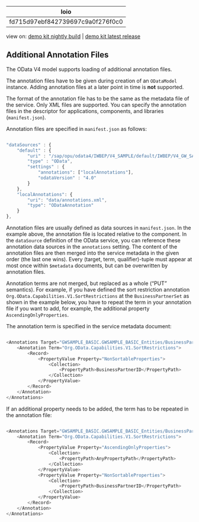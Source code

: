 <!-- loiofd715d97ebf842739697c9a0f276f0c0 -->

| loio |
| -----|
| fd715d97ebf842739697c9a0f276f0c0 |

<div id="loio">

view on: [demo kit nightly build](https://openui5nightly.hana.ondemand.com/#/topic/fd715d97ebf842739697c9a0f276f0c0) | [demo kit latest release](https://openui5.hana.ondemand.com/#/topic/fd715d97ebf842739697c9a0f276f0c0)</div>

## Additional Annotation Files

The OData V4 model supports loading of additional annotation files.

The annotation files have to be given during creation of an `ODataModel` instance. Adding annotation files at a later point in time is **not** supported.

The format of the annotation file has to be the same as the metadata file of the service. Only XML files are supported. You can specify the annotation files in the descriptor for applications, components, and libraries \(`manifest.json`\).

Annotation files are specified in `manifest.json` as follows:

``` js

"dataSources" : {
    "default" : {
        "uri" : "/sap/opu/odata4/IWBEP/V4_SAMPLE/default/IWBEP/V4_GW_SAMPLE_BASIC/0001/",
        "type" : "OData",
        "settings" : {
            "annotations": ["localAnnotations"],
            "odataVersion" : "4.0"
        }
    },
    "localAnnotations": {
        "uri": "data/annotations.xml",
        "type": "ODataAnnotation"
    }
},
```

Annotation files are usually defined as data sources in `manifest.json`. In the example above, the annotation file is located relative to the component. In the `dataSource` definition of the OData service, you can reference these annotation data sources in the `annotations` setting. The content of the annotation files are then merged into the service metadata in the given order \(the last one wins\). Every \(target, term, qualifier\)-tuple must appear at most once within `$metadata` documents, but can be overwritten by annotation files.

Annotation terms are not merged, but replaced as a whole \(“PUT” semantics\). For example, if you have defined the sort restriction annotation `Org.OData.Capabilities.V1.SortRestrictions` at the `BusinessPartnerSet` as shown in the example below, you have to repeat the term in your annotation file if you want to add, for example, the additional property `AscendingOnlyProperties`.

The annotation term is specified in the service metadata document:

``` js

<Annotations Target="GWSAMPLE_BASIC.GWSAMPLE_BASIC_Entities/BusinessPartnerSet">
    <Annotation Term="Org.OData.Capabilities.V1.SortRestrictions">
        <Record>
            <PropertyValue Property="NonSortableProperties">
                <Collection>
                    <PropertyPath>BusinessPartnerID</PropertyPath>
                </Collection>
            </PropertyValue>
        </Record>
    </Annotation>
</Annotations>
```

If an additional property needs to be added, the term has to be repeated in the annotation file:

``` js

<Annotations Target="GWSAMPLE_BASIC.GWSAMPLE_BASIC_Entities/BusinessPartnerSet">
    <Annotation Term="Org.OData.Capabilities.V1.SortRestrictions">
        <Record>
            <PropertyValue Property="AscendingOnlyProperties">
                <Collection>
                    <PropertyPath>AnyPropertyPath</PropertyPath>
                </Collection>
            </PropertyValue>
            <PropertyValue Property="NonSortableProperties">
                <Collection>
                    <PropertyPath>BusinessPartnerID</PropertyPath>
                </Collection>
            </PropertyValue>
        </Record>
    </Annotation>
</Annotations>
```

